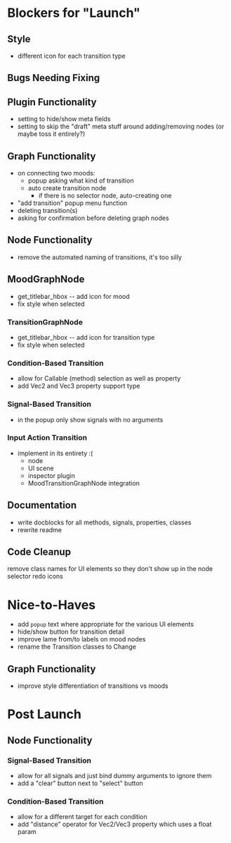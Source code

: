 # Blockers for "Launch"

## Style

* different icon for each transition type

## Bugs Needing Fixing

## Plugin Functionality

* setting to hide/show meta fields
* setting to skip the "draft" meta stuff around adding/removing nodes (or maybe toss it entirely?)

## Graph Functionality

* on connecting two moods:
	* popup asking what kind of transition
	* auto create transition node
		* if there is no selector node, auto-creating one
* "add transition" popup menu function
* deleting transition(s)
* asking for confirmation before deleting graph nodes

## Node Functionality

* remove the automated naming of transitions, it's too silly

## MoodGraphNode

* get_titlebar_hbox -- add icon for mood
* fix style when selected

### TransitionGraphNode

* get_titlebar_hbox -- add icon for transition type
* fix style when selected

### Condition-Based Transition

* allow for Callable (method) selection as well as property
* add Vec2 and Vec3 property support type

### Signal-Based Transition

* in the popup only show signals with no arguments

### Input Action Transition
* implement in its entirety :(
	* node
	* UI scene
	* inspector plugin
	* MoodTransitionGraphNode integration

## Documentation

* write docblocks for all methods, signals, properties, classes
* rewrite readme

## Code Cleanup

remove class names for UI elements so they don't show up in the node selector
redo icons

# Nice-to-Haves

* add `popup` text where appropriate for the various UI elements
* hide/show button for transition detail
* improve lame from/to labels on mood nodes
* rename the Transition classes to Change

## Graph Functionality

* improve style differentiation of transitions vs moods

# Post Launch

## Node Functionality

### Signal-Based Transition
* allow for all signals and just bind dummy arguments to ignore them
* add a "clear" button next to "select" button

### Condition-Based Transition
* allow for a different target for each condition
* add "distance" operator for Vec2/Vec3 property which uses a float param
